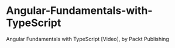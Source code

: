 # Angular-Fundamentals-with-TypeScript
Angular Fundamentals with TypeScript [Video], by Packt Publishing

